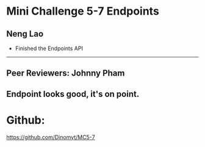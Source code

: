 # Mini Challenge 5-7 Endpoints

Neng Lao
---------------------
-  Finished the Endpoints API
----------------------

Peer Reviewers:  Johnny Pham
---------------------
Endpoint looks good, it's on point.
---------------------


# Github:  
https://github.com/Dinomyt/MC5-7
